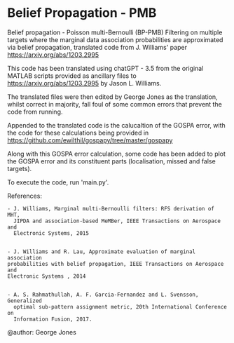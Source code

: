 # Belief Propagation - PMB
Belief propagation - Poisson multi-Bernoulli (BP-PMB) Filtering on multiple targets where the marginal data association probabilities are approximated via belief propagation, translated code from J. Williams' paper https://arxiv.org/abs/1203.2995

This code has been translated using chatGPT - 3.5 from the original MATLAB scripts
provided as ancillary files to https://arxiv.org/abs/1203.2995 by Jason L. Williams.

The translated files were then edited by George Jones as the translation, whilst correct in
majority, fall foul of some common errors that prevent the code from running.

Appended to the translated code is the calucaltion of the GOSPA error, with the code
for these calculations being provided in https://github.com/ewilthil/gospapy/tree/master/gospapy

Along with this GOSPA error calculation, some code has been added to plot the GOSPA error and its 
constituent parts (localisation, missed and false targets).

To execute the code, run 'main.py'.

References:
    
    - J. Williams, Marginal multi-Bernoulli filters: RFS derivation of MHT, 
      JIPDA and association-based MeMBer, IEEE Transactions on Aerospace and 
      Electronic Systems, 2015
      
      
    - J. Williams and R. Lau, Approximate evaluation of marginal association
    probabilities with belief propagation, IEEE Transactions on Aerospace and 
    Electronic Systems , 2014
    
    
    - A. S. Rahmathullah, A. F. Garcia-Fernandez and L. Svensson, Generalized
      optimal sub-pattern assignment metric, 20th International Conference on
      Information Fusion, 2017.
    

@author: George Jones
